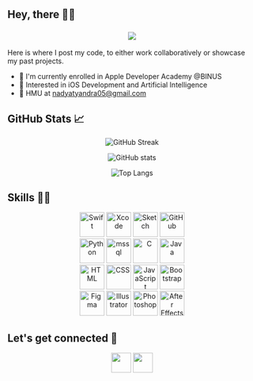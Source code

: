 ## Hey, there 👋🏻

<h3 align="center">
<img src="https://readme-typing-svg.herokuapp.com/?lines=I'm+Nadya+Tyandra;An+iOS+Developer;An+AI+Enthusiast&font=JetBrains%20Mono&width=280&height=45&color=fff4c4&vCenter=true&size=21">
</h3>

Here is where I post my code, to either work collaboratively or showcase my past projects.

- 🍎 I'm currently enrolled in Apple Developer Academy @BINUS
- 🧠 Interested in iOS Development and Artificial Intelligence
- 📩 HMU at [nadyatyandra05@gmail.com](mailto:nadyatyandra05@gmail.com)

## GitHub Stats 📈
<div align="center">
  
![GitHub Streak](https://github-readme-streak-stats.herokuapp.com?user=nadyatyandra&theme=gruvbox_light&hide_border=true)

![GitHub stats](https://github-readme-stats.vercel.app/api?username=nadyatyandra&show_icons=true&theme=gruvbox_light&hide_border=true)

![Top Langs](https://github-readme-stats.vercel.app/api/top-langs/?username=nadyatyandra&theme=gruvbox_light&layout=compact&hide_border=true&count_private=true&show_icons=true)
  
</div>

## Skills 💪🏻
<p align="center">
  <img height="50" src="https://cdn.jsdelivr.net/gh/devicons/devicon/icons/swift/swift-original.svg" alt="Swift"/>
  <img height="50" src="https://user-images.githubusercontent.com/25181517/186711578-bf30cb30-40b7-4b45-95a5-bdf837c372e7.png" alt="Xcode" title="Xcode" />
  <img height="50" src="https://cdn.jsdelivr.net/gh/devicons/devicon/icons/sketch/sketch-original.svg" alt="Sketch"/>
  <img height="50" src="https://user-images.githubusercontent.com/25181517/192108374-8da61ba1-99ec-41d7-80b8-fb2f7c0a4948.png" alt="GitHub" title="GitHub" />
  <br>
  <img height="50" src="https://user-images.githubusercontent.com/25181517/183423507-c056a6f9-1ba8-4312-a350-19bcbc5a8697.png" alt="Python" title="Python" />
  <img height="50" src="https://www.svgrepo.com/show/303229/microsoft-sql-server-logo.svg" alt="mssql" />
  <img height="50" src="https://user-images.githubusercontent.com/25181517/192106070-46255bcf-65e6-4c6b-a296-bf8d0d8fb2a7.png" alt="C" title="C" />
  <img height="50" src="https://user-images.githubusercontent.com/25181517/117201156-9a724800-adec-11eb-9a9d-3cd0f67da4bc.png" alt="Java" title="Java" />
  <br>
  <img height="50" src="https://user-images.githubusercontent.com/25181517/192158954-f88b5814-d510-4564-b285-dff7d6400dad.png" alt="HTML" title="HTML" />
  <img height="50" src="https://user-images.githubusercontent.com/25181517/183898674-75a4a1b1-f960-4ea9-abcb-637170a00a75.png" alt="CSS" title="CSS" />
  <img height="50" src="https://user-images.githubusercontent.com/25181517/117447155-6a868a00-af3d-11eb-9cfe-245df15c9f3f.png" alt="JavaScript" title="JavaScript" />
  <img height="50" src="https://user-images.githubusercontent.com/25181517/183898054-b3d693d4-dafb-4808-a509-bab54cf5de34.png" alt="Bootstrap" title="Bootstrap" />
  <br>
  <img height="50" src="https://user-images.githubusercontent.com/25181517/189715289-df3ee512-6eca-463f-a0f4-c10d94a06b2f.png" alt="Figma" title="Figma" />
  <img height="50" src="https://raw.githubusercontent.com/danielcranney/readme-generator/main/public/icons/skills/illustrator-colored-dark.svg" alt="Illustrator" />
  <img height="50" src="https://raw.githubusercontent.com/danielcranney/readme-generator/main/public/icons/skills/photoshop-colored-dark.svg" alt="Photoshop" />
  <img height="50" src="https://raw.githubusercontent.com/danielcranney/readme-generator/main/public/icons/skills/aftereffects-colored-dark.svg" alt="After Effects" />
</p>

## Let's get connected 🔗
<p align="center">
  <a href="https://www.linkedin.com/in/nadyatyandra" target="_blank" rel="noreferrer"><img height="40" src="https://raw.githubusercontent.com/danielcranney/readme-generator/main/public/icons/socials/linkedin.svg" /></a>
  <a href="https://medium.com/@nadyatyandra" target="_blank" rel="noreferrer"><img height="40" src="https://raw.githubusercontent.com/danielcranney/readme-generator/main/public/icons/socials/medium.svg" /></a>
</p>
